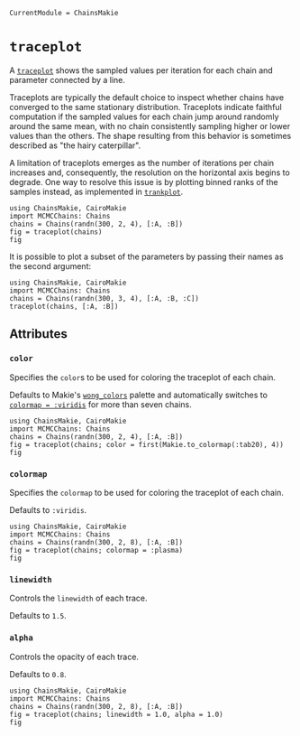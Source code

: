 ```@meta
CurrentModule = ChainsMakie
```

# `traceplot`

A [`traceplot`](@ref) shows the sampled values per iteration for each chain and parameter connected by a line.

Traceplots are typically the default choice to inspect whether chains have converged to the same stationary distribution.
Traceplots indicate faithful computation if the sampled values for each chain jump around randomly around the same mean, with no chain consistently sampling higher or lower values than the others.
The shape resulting from this behavior is sometimes described as "the hairy caterpillar".

A limitation of traceplots emerges as the number of iterations per chain increases and, consequently, the resolution on the horizontal axis begins to degrade.
One way to resolve this issue is by plotting binned ranks of the samples instead, as implemented in [`trankplot`](@ref).

```@example
using ChainsMakie, CairoMakie
import MCMCChains: Chains
chains = Chains(randn(300, 2, 4), [:A, :B])
fig = traceplot(chains)
fig
```

It is possible to plot a subset of the parameters by passing their names as the second argument:

```@example
using ChainsMakie, CairoMakie 
import MCMCChains: Chains
chains = Chains(randn(300, 3, 4), [:A, :B, :C])
traceplot(chains, [:A, :B])
```

## Attributes

### `color`

Specifies the `color`s to be used for coloring the traceplot of each chain.

Defaults to Makie's [`wong_colors`](https://docs.makie.org/dev/explanations/colors#Colormaps) palette and automatically switches to [`colormap = :viridis`](https://docs.makie.org/dev/explanations/colors#Colormaps) for more than seven chains.

```@example
using ChainsMakie, CairoMakie
import MCMCChains: Chains
chains = Chains(randn(300, 2, 4), [:A, :B])
fig = traceplot(chains; color = first(Makie.to_colormap(:tab20), 4))
fig
```

### `colormap`

Specifies the `colormap` to be used for coloring the traceplot of each chain.

Defaults to `:viridis`.

```@example
using ChainsMakie, CairoMakie
import MCMCChains: Chains
chains = Chains(randn(300, 2, 8), [:A, :B])
fig = traceplot(chains; colormap = :plasma)
fig
```

### `linewidth`

Controls the `linewidth` of each trace.

Defaults to `1.5`.

### `alpha`

Controls the opacity of each trace.

Defaults to `0.8`.

```@example
using ChainsMakie, CairoMakie
import MCMCChains: Chains
chains = Chains(randn(300, 2, 8), [:A, :B])
fig = traceplot(chains; linewidth = 1.0, alpha = 1.0)
fig
```
